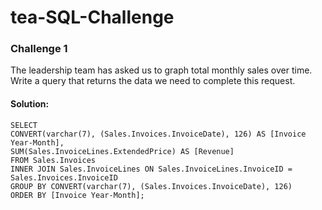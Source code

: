 # tea-SQL-Challenge

### Challenge 1
The leadership team has asked us to graph total monthly sales over time. Write a query that returns the data we need to complete this request.
#### Solution:

```
SELECT
CONVERT(varchar(7), (Sales.Invoices.InvoiceDate), 126) AS [Invoice Year-Month],
SUM(Sales.InvoiceLines.ExtendedPrice) AS [Revenue]
FROM Sales.Invoices
INNER JOIN Sales.InvoiceLines ON Sales.InvoiceLines.InvoiceID = Sales.Invoices.InvoiceID
GROUP BY CONVERT(varchar(7), (Sales.Invoices.InvoiceDate), 126)
ORDER BY [Invoice Year-Month];
```
